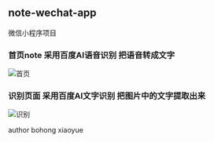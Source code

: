 ## note-wechat-app
微信小程序项目

### 首页note 采用百度AI语音识别 把语音转成文字

![首页](http://47.101.181.98/0.png)

### 识别页面 采用百度AI文字识别 把图片中的文字提取出来

![识别](http://47.101.181.98/0.png)

author bohong xiaoyue
